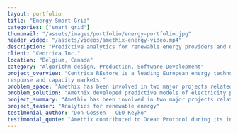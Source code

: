 ```yaml
---
layout: portfolio
title: "Energy Smart Grid"
categories: ["smart grid"]
thumbnail: "/assets/images/portfolio/energy-portfolio.jpg"
header_video: "/assets/videos/amethix-energy-video.mp4"
description: "Predictive analytics for renewable energy providers and dynamic grids"
client: "Centrica Inc."
location: "Belgium, Canada"
category: "Algorithm design, Production, Software Development"
project_overview: "Centrica REstore is a leading European energy technology company specialising in demand side management solutions, maximising value for large businesses through ancillary services including frequency
response and capacity markets."
problem_space: "Amethix has been involved in two major projects related to the forecast of electricity prices for smart-grid optimization, in the European and US market."
problem_solution: "Amethix developed predictive models of electricity price for multiple European countries (Belgium, France, Germany). We designed and implemented the best predictive models for peak energy consumption in the North America market and advised best practices in designing machine learning pipelines for reproducibility and scalability within the organisation. <br />"
project_summary: "Amethix has been involved in two major projects related to the forecast of electricity prices for smart-grid optimization, in the European and US market."
project_teaser: "Analytics for renewable energy"
testimonial_author: "Don Gossen - CEO Keyko"
testimonial_quote: "Amethix contributed to Ocean Protocol during its infancy and made the project move forward immeasurably. I'm always looking for excuses to working with them again in the future."
---
```


